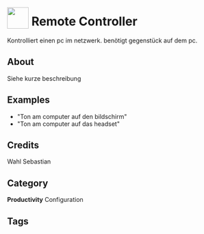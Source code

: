 # <img src="https://raw.githack.com/FortAwesome/Font-Awesome/master/svgs/solid/laptop.svg" card_color="#22A7F0" width="50" height="50" style="vertical-align:bottom"/> Remote Controller
Kontrolliert einen pc im netzwerk. benötigt gegenstück auf dem pc.

## About
Siehe kurze beschreibung

## Examples
* "Ton am computer auf den bildschirm"
* "Ton am computer auf das headset"

## Credits
Wahl Sebastian

## Category
**Productivity**
Configuration

## Tags


